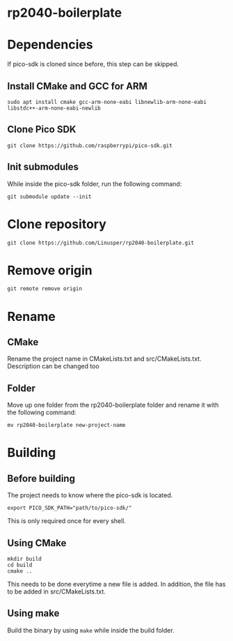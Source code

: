 # rp2040-boilerplate

# Dependencies

If pico-sdk is cloned since before, this step can be skipped.

## Install CMake and GCC for ARM

```
sudo apt install cmake gcc-arm-none-eabi libnewlib-arm-none-eabi libstdc++-arm-none-eabi-newlib
```

## Clone Pico SDK

```
git clone https://github.com/raspberrypi/pico-sdk.git
```

## Init submodules

While inside the pico-sdk folder, run the following command:

```
git submodule update --init
```

# Clone repository

```
git clone https://github.com/Linusper/rp2040-boilerplate.git
```

# Remove origin

```
git remote remove origin
```

# Rename

## CMake

Rename the project name in CMakeLists.txt and src/CMakeLists.txt.
Description can be changed too

## Folder

Move up one folder from the rp2040-boilerplate folder and rename it with the following command:

```
mv rp2040-boilerplate new-project-name
```

# Building

## Before building

The project needs to know where the pico-sdk is located.

```
export PICO_SDK_PATH="path/to/pico-sdk/"
```

This is only required once for every shell.

## Using CMake
```
mkdir build
cd build
cmake ..
```
This needs to be done everytime a new file is added. In addition, the file has to be added in src/CMakeLists.txt.

## Using make
Build the binary by using `make` while inside the build folder.
